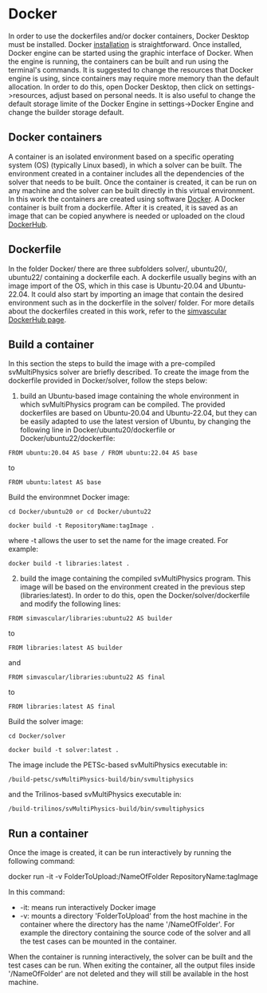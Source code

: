 # Docker 
In order to use the dockerfiles and/or docker containers, Docker Desktop must be installed. Docker [installation](https://www.docker.com/products/docker-desktop/) is straightforward. 
Once installed, Docker engine can be started using the graphic interface of Docker. When the engine is running, the containers can be built and run using the terminal's commands.
It is suggested to change the resources that Docker engine is using, since containers may require more memory than the default allocation. In order to do this, open Docker Desktop, then click on settings->resources, adjust based on personal needs. It is also useful to change the default storage limite of the Docker Engine in settings->Docker Engine and change the builder storage default.

## Docker containers
A container is an isolated environment based on a specific operating system (OS) (typically Linux based), in which a solver can be built. The environment created in a container includes all the dependencies of the solver that needs to be built. Once the container is created, it can be run on any machine and the solver can be built directly in this virtual environment. 
In this work the containers are created using software [Docker](https://www.docker.com). A Docker container is built from a dockerfile. After it is created, it is saved as an image that can be copied anywhere is needed or uploaded on the cloud [DockerHub](https://hub.docker.com).

## Dockerfile
In the folder Docker/ there are three subfolders solver/, ubuntu20/, ubuntu22/ containing a dockerfile each. A dockerfile usually begins with an image import of the OS, which in this case is Ubuntu-20.04 and Ubuntu-22.04. It could also start by importing an image that contain the desired environment such as in the dockerfile in the solver/ folder.
For more details about the dockerfiles created in this work, refer to the [simvascular DockerHub page](https://registry.hub.docker.com/u/simvascular).

## Build a container
In this section the steps to build the image with a pre-compiled svMultiPhysics solver are briefly described. To create the image from the dockerfile provided in Docker/solver, follow the steps below:
1) build an Ubuntu-based image containing the whole environment in which svMultiPhysics program can be compiled. The provided dockerfiles are based on Ubuntu-20.04 and Ubuntu-22.04, but they can be easily adapted to use the latest version of Ubuntu, by changing the following line in Docker/ubuntu20/dockerfile or Docker/ubuntu22/dockerfile: 
```
FROM ubuntu:20.04 AS base / FROM ubuntu:22.04 AS base
```
to 
```
FROM ubuntu:latest AS base
```
Build the environmnet Docker image: 
```
cd Docker/ubuntu20 or cd Docker/ubuntu22
```
```
docker build -t RepositoryName:tagImage .
```
where -t allows the user to set the name for the image created. For example:
```
docker build -t libraries:latest .
```
2) build the image containing the compiled svMultiPhysics program. This image will be based on the environment created in the previous step (libraries:latest). In order to do this, open the Docker/solver/dockerfile and modify the following lines:
```
FROM simvascular/libraries:ubuntu22 AS builder 
```
to
```
FROM libraries:latest AS builder
```
and 
```
FROM simvascular/libraries:ubuntu22 AS final 
```
to
```
FROM libraries:latest AS final
```
Build the solver image:
```
cd Docker/solver
```
```
docker build -t solver:latest .
```
The image include the PETSc-based svMultiPhysics executable in:
```
/build-petsc/svMultiPhysics-build/bin/svmultiphysics
```
and the Trilinos-based svMultiPhysics executable in:
```
/build-trilinos/svMultiPhysics-build/bin/svmultiphysics
```
## Run a container
Once the image is created, it can be run interactively by running the following command:

docker run -it -v FolderToUpload:/NameOfFolder RepositoryName:tagImage

In this command:
- -it: means run interactively Docker image
- -v: mounts a directory 'FolderToUpload' from the host machine in the container where the directory has the name '/NameOfFolder'. For example the directory containing the source code of the solver and all the test cases can be mounted in the container.

When the container is running interactively, the solver can be built and the test cases can be run. When exiting the container, all the output files inside '/NameOfFolder' are not deleted and they will still be available in the host machine.
